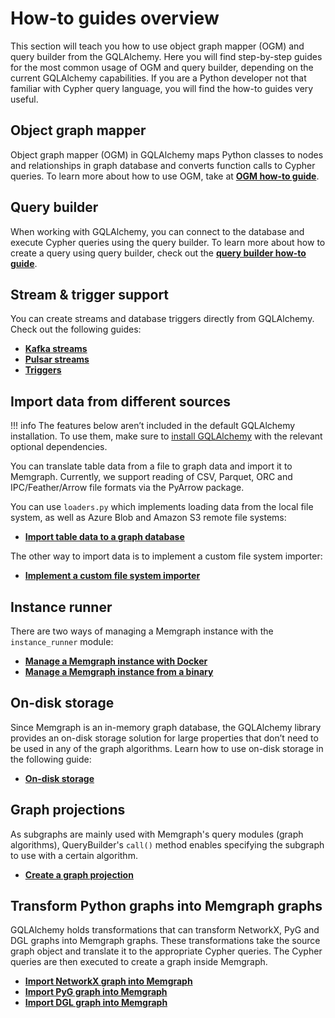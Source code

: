 # How-to guides overview

This section will teach you how to use object graph mapper (OGM) and query
builder from the GQLAlchemy. Here you will find step-by-step guides for the most
common usage of OGM and query builder, depending on the current GQLAlchemy
capabilities. If you are a Python developer not that familiar with Cypher query
language, you will find the how-to guides very useful.

## Object graph mapper

Object graph mapper (OGM) in GQLAlchemy maps Python classes to nodes and
relationships in graph database and converts function calls to Cypher queries.
To learn more about how to use OGM, take at [**OGM how-to guide**](ogm.md).

## Query builder

When working with GQLAlchemy, you can connect to the database and execute Cypher
queries using the query builder. To learn more about how to create a query using
query builder, check out the [**query builder how-to guide**](query-builder.md).

## Stream & trigger support

You can create streams and database triggers directly from GQLAlchemy. Check out
the following guides:

- [**Kafka streams**](streams/kafka-streams.md)
- [**Pulsar streams**](streams/pulsar-streams.md)
- [**Triggers**](triggers/triggers.md)

## Import data from different sources

!!! info
    The features below aren’t included in the default GQLAlchemy installation. To use them, make sure to [install GQLAlchemy](../installation.md) with the relevant optional dependencies.


You can translate table data from a file to graph data and import it to
Memgraph. Currently, we support reading of CSV, Parquet, ORC and
IPC/Feather/Arrow file formats via the PyArrow package.

You can use `loaders.py` which implements loading data from the local file
system, as well as Azure Blob and Amazon S3 remote file systems:

- **[Import table data to a graph
  database](loaders/import-table-data-to-graph-database.md)**

The other way to import data is to implement a custom file system importer:

- **[Implement a custom file system
  importer](loaders/make-a-custom-file-system-importer.md)**
  
## Instance runner

There are two ways of managing a Memgraph instance with the `instance_runner`
module:

- **[Manage a Memgraph instance with
Docker](instance-runner/memgraph-docker-instance.md)**
- **[Manage a Memgraph instance from a
  binary](instance-runner/memgraph-binary-instance.md)**

## On-disk storage

Since Memgraph is an in-memory graph database, the GQLAlchemy library provides
an on-disk storage solution for large properties that don’t need to be used in
any of the graph algorithms. Learn how to use on-disk storage in the following
guide:

- [**On-disk storage**](on-disk-storage/on-disk-storage.md)

## Graph projections

As subgraphs are mainly used with Memgraph's query modules (graph algorithms),
QueryBuilder's `call()` method enables specifying the subgraph to use with a
certain algorithm.

- [**Create a graph projection**](query-builder/graph-projection.md)

## Transform Python graphs into Memgraph graphs

GQLAlchemy holds transformations that can transform NetworkX, PyG and DGL graphs
into Memgraph graphs. These transformations take the source graph object and
translate it to the appropriate Cypher queries. The Cypher queries are then
executed to create a graph inside Memgraph.

- [**Import NetworkX graph into Memgraph**](#import-networkx-graph-into-memgraph)
- [**Import PyG graph into Memgraph**](#import-pyg-graph-into-memgraph)
- [**Import DGL graph into Memgraph**](#import-dgl-graph-into-memgraph)
